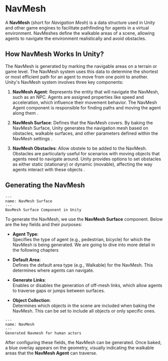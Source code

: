 # NavMesh

A **NavMesh** (short for *Navigation Mesh*) is a data structure used in Unity and other game engines to facilitate pathfinding for agents in a virtual environment. NavMeshes define the walkable areas of a scene, allowing agents to navigate the environment realistically and avoid obstacles.

## How NavMesh Works In Unity? 

Τhe NavMesh is generated by marking the navigable areas on a terrain or game level. The NavMesh system uses this data to determine the shortest or most efficient path for an agent to move from one point to another. Unity's NavMesh system involves three key components:

1. **NavMesh Agent**: Represents the entity that will navigate the NavMesh, such as an NPC. Agents are assigned properties like speed and acceleration, which influence their movement behavior. The NavMesh Agent component is responsible for finding paths and moving the agent along them .

2. **NavMesh Surface**: Defines that the NavMesh covers. By baking the NavMesh Surface, Unity generates the navigation mesh based on obstacles, walkable surfaces, and other parameters defined within the NavMesh settings .

3. **NavMesh Obstacles**: Allow obstele to be added to the NavMesh. Obstacles are particularly useful for scenarios with moving objects that agents need to navigate around. Unity provides options to set obstacles as either static (stationary) or dynamic (movable), affecting the way agents interact with these objects .

## Generating the NavMesh

```{figure} ../Images/navmeshsurface.png
---
name: NavMesh Surface
---
NavMesh Surface Component in Unity
```

To generate the NavMesh, we use the **NavMesh Surface** component. Below are the key fields and their purposes:

- **Agent Type**:  
  Specifies the type of agent (e.g., pedestrian, bicycle) for which the NavMesh is being generated. We are going to dive into more detail in the following chapters

- **Default Area**:  
  Defines the default area type (e.g., Walkable) for the NavMesh. This determines where agents can navigate.

- **Generate Links**:  
  Enables or disables the generation of off-mesh links, which allow agents to traverse gaps or jumps between surfaces.

- **Object Collection**:  
  Determines which objects in the scene are included when baking the NavMesh. This can be set to include all objects or only specific ones.

```{figure} ../Images/navmesh.png
---
name: NavMesh 
---
Generated Navmesh for human actors
```

After configuring these fields, the NavMesh can be generated. Once baked, a blue overlay appears on the geometry, visually indicating the walkable areas that the **NavMesh Agent** can traverse.


